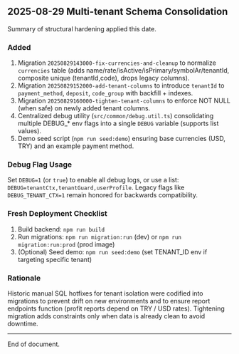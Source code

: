 ## 2025-08-29 Multi-tenant Schema Consolidation

Summary of structural hardening applied this date.

### Added
1. Migration `20250829143000-fix-currencies-and-cleanup` to normalize `currencies` table (adds name/rate/isActive/isPrimary/symbolAr/tenantId, composite unique (tenantId,code), drops legacy columns).
2. Migration `20250829152000-add-tenant-columns` to introduce `tenantId` to `payment_method`, `deposit`, `code_group` with backfill + indexes.
3. Migration `20250829160000-tighten-tenant-columns` to enforce NOT NULL (when safe) on newly added tenant columns.
4. Centralized debug utility (`src/common/debug.util.ts`) consolidating multiple DEBUG_* env flags into a single `DEBUG` variable (supports list values).
5. Demo seed script (`npm run seed:demo`) ensuring base currencies (USD, TRY) and an example payment method.

### Debug Flag Usage
Set `DEBUG=1` (or `true`) to enable all debug logs, or use a list: `DEBUG=tenantCtx,tenantGuard,userProfile`.
Legacy flags like `DEBUG_TENANT_CTX=1` remain honored for backwards compatibility.

### Fresh Deployment Checklist
1. Build backend: `npm run build`
2. Run migrations: `npm run migration:run` (dev) or `npm run migration:run:prod` (prod image)
3. (Optional) Seed demo: `npm run seed:demo` (set TENANT_ID env if targeting specific tenant)

### Rationale
Historic manual SQL hotfixes for tenant isolation were codified into migrations to prevent drift on new environments and to ensure report endpoints function (profit reports depend on TRY / USD rates). Tightening migration adds constraints only when data is already clean to avoid downtime.

---
End of document.
